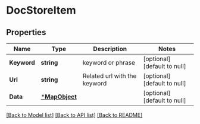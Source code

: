 # DocStoreItem

## Properties
Name | Type | Description | Notes
------------ | ------------- | ------------- | -------------
**Keyword** | **string** | keyword or phrase | [optional] [default to null]
**Url** | **string** | Related url with the keyword | [optional] [default to null]
**Data** | [***MapObject**](MapObject.md) |  | [optional] [default to null]

[[Back to Model list]](../README.md#documentation-for-models) [[Back to API list]](../README.md#documentation-for-api-endpoints) [[Back to README]](../README.md)



